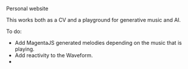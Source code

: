 Personal website

This works both as a CV and a playground for generative music and AI.

To do:
- Add MagentaJS generated melodies depending on the music that is playing.
- Add reactivity to the Waveform.
- 
